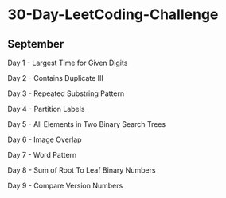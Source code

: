 # 30-Day-LeetCoding-Challenge

## September

Day 1 - Largest Time for Given Digits

Day 2 - Contains Duplicate III

Day 3 - Repeated Substring Pattern

Day 4 - Partition Labels

Day 5 - All Elements in Two Binary Search Trees

Day 6 - Image Overlap

Day 7 - Word Pattern

Day 8 - Sum of Root To Leaf Binary Numbers

Day 9 - Compare Version Numbers
